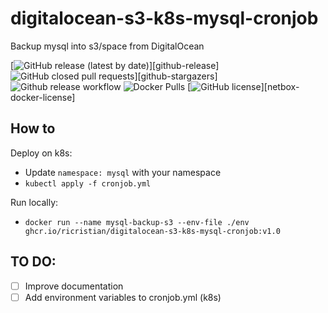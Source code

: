 # digitalocean-s3-k8s-mysql-cronjob
Backup mysql into s3/space from DigitalOcean

[![GitHub release (latest by date)](https://img.shields.io/github/v/release/ricristian/digitalocean-s3-k8s-mysql-cronjob)][github-release]
![GitHub closed pull requests](https://img.shields.io/github/issues-pr-closed-raw/ricristian/digitalocean-s3-k8s-mysql-cronjobr)][github-stargazers]
![Github release workflow](https://img.shields.io/github/workflow/status/netbox-community/netbox-docker/release)
![Docker Pulls](https://img.shields.io/docker/pulls/ricristian/digitalocean-s3-k8s-mysql-cronjob)
[![GitHub license](https://img.shields.io/github/license/ricristian/digitalocean-s3-k8s-mysql-cronjob)][netbox-docker-license]

## How to 

Deploy on k8s:
* Update `namespace: mysql` with your namespace
* `kubectl apply -f cronjob.yml`

Run locally: 
* `docker run --name mysql-backup-s3 --env-file ./env ghcr.io/ricristian/digitalocean-s3-k8s-mysql-cronjob:v1.0`

## TO DO: 
- [ ] Improve documentation
- [ ] Add environment variables to cronjob.yml (k8s)
